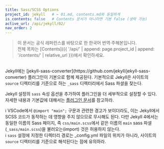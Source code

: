 ```yaml
---
title: Sass/SCSS Options
project_id: jekyll   # ← 01.md, contents.md와 동일하게
is_contents: false   # Contents 문서가 아니라면 기본 false (생략 가능)
active_url: /api/jekyll/02/
nav_order: 2  
---
```


> 이 문서는 공식 레퍼런스를 바탕으로 한 한국어 번역·주해본입니다.  
> 전체 목차는 [Contents]({{ '/api/' | append: page.project_id | append: '/contents/' | relative_url }})에서 확인하세요.

<br>
Jekyll에는 [jekyll-sass-converter](https://github.com/jekyll/jekyll-sass-converter) 플러그인이 기본으로 함께 제공된다. 기본적으로 Jekyll은 사이트의 <code class="code-inline">source</code> 디렉터리를 기준으로 하는 <code class="code-inline">_sass</code> 디렉터리에서 Sass 파셜을 찾는다.

Jekyll 설정의 <code class="code-inline">sass</code> 속성 옵션을 추가하여 플러그인을 더 세부적으로 설정할 수 있다. 자세한 내용과 기본값에 대해서는 [플러그인 문서](https://github.com/jekyll/jekyll-sass-converter#usage)를 참고하라.

<div class="blue-caution">
ℹ️ VSCode에서 <code class="code-inline">@import "main";</code> 구문과 관련한 경고가 보이더라도, 이는 Jekyll에서 SCSS 코드가 동작하는 데 영향을 주지 않으므로 무시해도 된다. 다만 Jekyll 4에서는 동일한 이름의 Sass 페이지, 즉 <code class="code-inline">css/main.scss</code>에서 같은 이름의 <code class="code-inline">main</code> sass 파셜(<code class="code-inline">_sass/main.scss</code>)을 불러오는(import) 것은 허용하지 않는다.
</div>

<div class="blue-caution">
ℹ️ <code class="code-inline">sass</code> 설정에 지정한 디렉터리 경로는 _config.yml 파일의 위치가 아니라, 사이트의 <code class="code-inline">source</code> 디렉터리를 기준으로 해석된다는 점에 유의하라.
</div>
